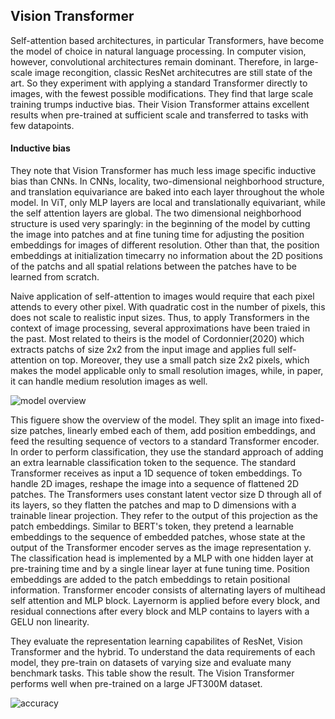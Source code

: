 ## Vision Transformer


Self-attention based architectures, in particular Transformers, have become the model of choice in natural language processing. In computer vision, however, convolutional architectures remain dominant. Therefore, in large-scale image recongition, classic ResNet architecutres are still state of the art. So they experiment with applying a standard Transformer directly to images, with the fewest possible modifications. They find that large scale training trumps inductive bias. Their Vision Transformer attains excellent results when pre-trained at sufficient scale and transferred to tasks with few datapoints.

#### Inductive bias

They note that Vision Transformer has much less image specific inductive bias than CNNs. In CNNs, locality, two-dimensional neighborhood structure, and translation equivariance are baked into each layer throughout the whole model. In ViT, only MLP layers are local and translationally equivariant, while the self attention layers are global. The two dimensional neighborhood structure is used very sparingly: in the beginning of the model by cutting the image into patches and at fine tuning time for adjusting the position embeddings for images of different resolution. Other than that, the position embeddings at initialization timecarry no information about the 2D positions of the patchs and all spatial relations between the patches have to be learned from scratch.

Naive application of self-attention to images would require that each pixel attends to every other pixel. With quadratic cost in the number of pixels, this does not scale to realistic input sizes. Thus, to apply Transformers in the context of image processing, several approximations have been traied in the past. Most related to theirs is the model of Cordonnier(2020) which extracts patchs of size 2x2 from the input image and applies full self-attention on top. Moreover, they use a small patch size 2x2 pixels, which makes the model applicable only to small resolution images, while, in paper, it can handle medium resolution images as well.

![model overview](https://user-images.githubusercontent.com/90513931/217997257-880e2574-c11e-4a3d-a432-f7a971dcd1dc.png)


This figuere show the overview of the model. They split an image into fixed-size patches, linearly embed each of them, add position embeddings, and feed the resulting sequence of vectors to a standard Transformer encoder. In order to perform classification, they use the standard approach of adding an extra learnable classification token to the sequence. The standard Transformer receives as input a 1D sequence of token embeddings. To handle 2D images, reshape the image into a sequence of flattened 2D patches. The Transformers uses constant latent vector size D through all of its layers, so they flatten the patches and map to D dimensions with a trainable linear projection. They refer to the output of this projection as the patch embeddings. Similar to BERT's token, they pretend a learnable embeddings to the sequence of embedded patches, whose state at the output of the Transformer encoder serves as the image representation y. The classification head is implemented by a MLP with one hidden layer at pre-training time and by a single linear layer at fune tuning time. Position embeddings are added to the patch embeddings to retain positional information. Transformer encoder consists of alternating layers of multihead self attention and MLP block. Layernorm is applied before every block, and residual connections after every block and MLP contains to layers with a GELU non linearity.

They evaluate the representation learning capabilites of ResNet, Vision Transformer and the hybrid. To understand the data requirements of each model, they pre-train on datasets of varying size and evaluate many benchmark tasks. This table show the result. The Vision Transformer performs well when pre-trained on a large JFT300M dataset.

![accuracy](https://user-images.githubusercontent.com/90513931/217997265-57a0c886-0c22-4d72-820f-e706a63b30c6.png)
